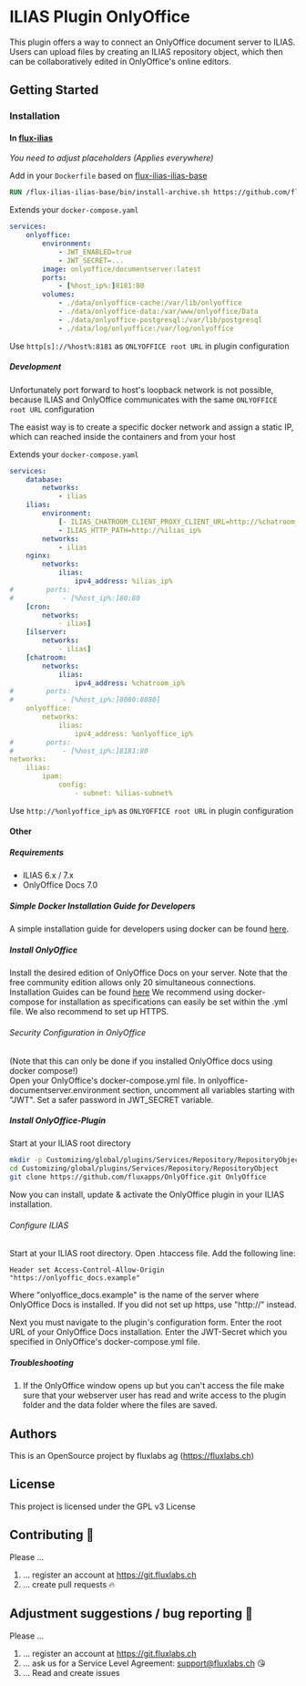 # ILIAS Plugin OnlyOffice
This plugin offers a way to connect an OnlyOffice document server to ILIAS. Users can upload files by creating an ILIAS repository object, which then can be collaboratively edited in OnlyOffice's online editors.

## Getting Started

### Installation

#### In [flux-ilias](https://github.com/fluxfw/flux-ilias)

*You need to adjust placeholders (Applies everywhere)*

Add in your `Dockerfile` based on [flux-ilias-ilias-base](https://github.com/fluxfw/flux-ilias-ilias-base)

```dockerfile
RUN /flux-ilias-ilias-base/bin/install-archive.sh https://github.com/fluxapps/OnlyOffice/archive/refs/heads/main.tar.gz /var/www/html/Customizing/global/plugins/Services/Repository/RepositoryObject/OnlyOffice
```

Extends your `docker-compose.yaml`

```yaml
services:
    onlyoffice:
        environment:
            - JWT_ENABLED=true
            - JWT_SECRET=...
        image: onlyoffice/documentserver:latest
        ports:
            - [%host_ip%:]8181:80
        volumes:
            - ./data/onlyoffice-cache:/var/lib/onlyoffice
            - ./data/onlyoffice-data:/var/www/onlyoffice/Data
            - ./data/onlyoffice-postgresql:/var/lib/postgresql
            - ./data/log/onlyoffice:/var/log/onlyoffice
```

Use `http[s]://%host%:8181` as `ONLYOFFICE root URL` in plugin configuration

##### Development

Unfortunately port forward to host's loopback network is not possible, because ILIAS and OnlyOffice communicates with the same `ONLYOFFICE root URL` configuration

The easist way is to create a specific docker network and assign a static IP, which can reached inside the containers and from your host

Extends your `docker-compose.yaml`

```yaml
services:
    database:
        networks:
            - ilias
    ilias:
        environment:
            [- ILIAS_CHATROOM_CLIENT_PROXY_CLIENT_URL=http://%chatroom_ip%:8080]
            - ILIAS_HTTP_PATH=http://%ilias_ip%
        networks:
            - ilias
    nginx:
        networks:
            ilias:
                ipv4_address: %ilias_ip%
#        ports:
#            - [%host_ip%:]80:80
    [cron:
        networks:
            - ilias]
    [ilserver:
        networks:
            - ilias]
    [chatroom:
        networks:
            ilias:
                ipv4_address: %chatroom_ip%
#        ports:
#            - [%host_ip%:]8080:8080]
    onlyoffice:
        networks:
            ilias:
                ipv4_address: %onlyoffice_ip%
#        ports:
#            - [%host_ip%:]8181:80
networks:
    ilias:
        ipam:
            config:
                - subnet: %ilias-subnet%
```

Use `http://%onlyoffice_ip%` as `ONLYOFFICE root URL` in plugin configuration

#### Other

##### Requirements

* ILIAS 6.x / 7.x
* OnlyOffice Docs 7.0

##### Simple Docker Installation Guide for Developers

A simple installation guide for developers using docker can be found [here](doc/DOCKER_INSTALLATION.md).

##### Install OnlyOffice 
Install the desired edition of OnlyOffice Docs on your server. 
Note that the free community edition allows only 20 simultaneous connections.
Installation Guides can be found [here](https://helpcenter.onlyoffice.com/installation/docs-index.aspx)
We recommend using docker-compose for installation as specifications can easily be set within the .yml file.
We also recommend to set up HTTPS.

###### Security Configuration in OnlyOffice
(Note that this can only be done if you installed OnlyOffice docs using docker compose!)  
Open your OnlyOffice's docker-compose.yml file. 
In onlyoffice-documentserver.environment section, uncomment all variables starting with "JWT".
Set a safer password in JWT_SECRET variable.

##### Install OnlyOffice-Plugin
Start at your ILIAS root directory
```bash
mkdir -p Customizing/global/plugins/Services/Repository/RepositoryObject
cd Customizing/global/plugins/Services/Repository/RepositoryObject
git clone https://github.com/fluxapps/OnlyOffice.git OnlyOffice
```

Now you can install, update & activate the OnlyOffice plugin in your ILIAS installation.


###### Configure ILIAS 
Start at your ILIAS root directory.
Open .htaccess file. Add the following line:
``` code
Header set Access-Control-Allow-Origin "https://onlyoffic_docs.example"
```
Where "onlyoffice_docs.example" is the name of the server where OnlyOffice Docs is installed.
If you did not set up https, use "http://" instead.

Next you must navigate to the plugin's configuration form. 
Enter the root URL of your OnlyOffice Docs installation.
Enter the JWT-Secret which you specified in OnlyOffice's docker-compose.yml file.

##### Troubleshooting
1. If the OnlyOffice window opens up but you can't access the file make sure that your webserver user has read and write access to the plugin folder and the data folder where the files are saved.

## Authors

This is an OpenSource project by fluxlabs ag (https://fluxlabs.ch)

## License

This project is licensed under the GPL v3 License

## Contributing :purple_heart:
Please ...
1. ... register an account at https://git.fluxlabs.ch
2. ... create pull requests :fire:

## Adjustment suggestions / bug reporting :feet:
Please ...
1. ... register an account at https://git.fluxlabs.ch
2. ... ask us for a Service Level Agreement: support@fluxlabs.ch :kissing_heart:
3. ... Read and create issues

